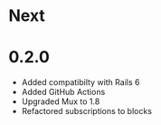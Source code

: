 # Next

# 0.2.0

- Added compatibilty with Rails 6
- Added GitHub Actions
- Upgraded Mux to 1.8
- Refactored subscriptions to blocks
